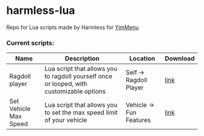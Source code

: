 # harmless-lua
Repo for Lua scripts made by Harmless for [YimMenu](https://github.com/YimMenu/YimMenu/)

### Current scripts:
| Name | Description | Location | Download |
| ----------- | ----------- | ----------- | ----------- |
| Ragdoll player | Lua script that allows you to ragdoll yourself once or looped, with customizable options | Self -> Ragdoll Player | [link](https://github.com/Harmless05/harmless-lua/blob/main/Fun/ragdoll-player.lua) |
| Set Vehicle Max Speed | Lua script that allows you to set the max speed limit of your vehicle | Vehicle -> Fun Features | [link](https://github.com/Harmless05/harmless-lua/blob/main/Fun/set-vehicle-max-speed.lua) |

